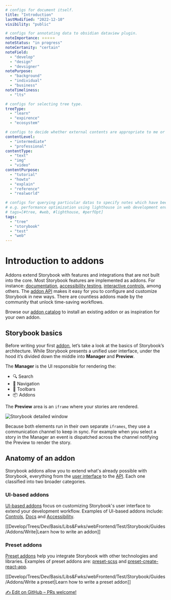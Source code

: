 ```yaml
---
# configs for document itself.
title: "Introduction"
lastModified: "2022-12-10"
visibility: "public"

# configs for annotating data to obsidian dataview plugin.
noteImportance: ⭐⭐⭐⭐⭐
noteStatus: "in progress"
noteCertanity: "certain"
noteField:
  - "develop"
  - "design"
  - "devsigner"
notePurpose:
  - "background"
  - "individual"
  - "business"
noteTimeliness:
  - "lts"

# configs for selecting tree type.
treeType:
  - "learn"
  - "expirence"
  - "ecosystem"

# configs to decide whether external contents are appropriate to me or not.
contentLevel:
  - "intermediate"
  - "professional"
contentType:
  - "text"
  - "img"
  - "video"
contentPurpose:
  - "tutorial"
  - "howto"
  - "explain"
  - "reference"
  - "realworld"

# configs for querying particular datas to specify notes which have been noted expirences related to particular subject.
# e.g. performance optimization using lighthouse in web development environments:
# tags=[#tree, #web, #lighthouse, #perfOpt]
tags:
  - "tree"
  - "storybook"
  - "test"
  - "web"
---
```

# Introduction to addons
Addons extend Storybook with features and integrations that are not built into the core. Most Storybook features are implemented as addons. For instance: [documentation](https://storybook.js.org/docs/react/writing-docs/introduction), [accessibility testing](https://github.com/storybookjs/storybook/tree/master/addons/a11y), [interactive controls](https://storybook.js.org/docs/react/essentials/controls), among others. The [addon API](https://storybook.js.org/docs/react/addons/addons-api) makes it easy for you to configure and customize Storybook in new ways. There are countless addons made by the community that unlock time-saving workflows.

Browse our [addon catalog](https://storybook.js.org/addons) to install an existing addon or as inspiration for your own addon.

## Storybook basics

Before writing your first [addon](https://storybook.js.org/addons), let’s take a look at the basics of Storybook’s architecture. While Storybook presents a unified user interface, under the hood it’s divided down the middle into **Manager** and **Preview**.

The **Manager** is the UI responsible for rendering the:

-   🔍 Search
-   🧭 Navigation
-   🔗 Toolbars
-   📦 Addons

The **Preview** area is an `iframe` where your stories are rendered.

![Storybook detailed window](https://storybook.js.org/f1d5213d42bc4321123f8a3d5f4b5076/manager-preview.jpg)

Because both elements run in their own separate `iframes`, they use a communication channel to keep in sync. For example when you select a story in the Manager an event is dispatched across the channel notifying the Preview to render the story.

## Anatomy of an addon

Storybook addons allow you to extend what's already possible with Storybook, everything from the [user interface](https://storybook.js.org/docs/react/addons/addon-types) to the [API](https://storybook.js.org/docs/react/addons/addons-api). Each one classified into two broader categories.

### UI-based addons

[UI-based addons](https://storybook.js.org/docs/react/addons/addon-types#ui-based-addons) focus on customizing Storybook's user interface to extend your development workflow. Examples of UI-based addons include: [Controls](https://storybook.js.org/docs/react/essentials/controls), [Docs](https://storybook.js.org/docs/react/writing-docs/introduction) and [Accessibility](https://github.com/storybookjs/storybook/tree/master/addons/a11y).

[[Develop/Trees/Dev/Basis/Libs&Fwks/webFrontend/Test/Storybook/Guides/Addons/Write|Learn how to write an addon]]

### Preset addons

[Preset addons](https://storybook.js.org/docs/react/addons/addon-types#preset-addons) help you integrate Storybook with other technologies and libraries. Examples of preset addons are: [preset-scss](https://github.com/storybookjs/presets/tree/master/packages/preset-scss) and [preset-create-react-app](https://github.com/storybookjs/presets/tree/master/packages/preset-create-react-app).

[[Develop/Trees/Dev/Basis/Libs&Fwks/webFrontend/Test/Storybook/Guides/Addons/Write a preset|Learn how to write a preset addon]]

<a href="https://github.com/storybookjs/storybook/tree/next/docs/addons/introduction.md" target="_blank" rel="noopener" class="e1soj9vu1 e1ja7avb2 css-1ii1tfm e1ja7avb1"><span class="css-1xdhyk6 e1ja7avb3"><span role="img" aria-label="write">✍️</span> <!-- -->Edit on GitHub – PRs welcome!</span></a>
